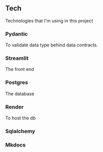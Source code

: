 ## Tech

Technologies that I'm using in this project

### Pydantic
To validate data type behind data contracts. 

### Streamlit
The front end

### Postgres
The database

### Render
To host the db


### Sqlalchemy
### Mkdocs
